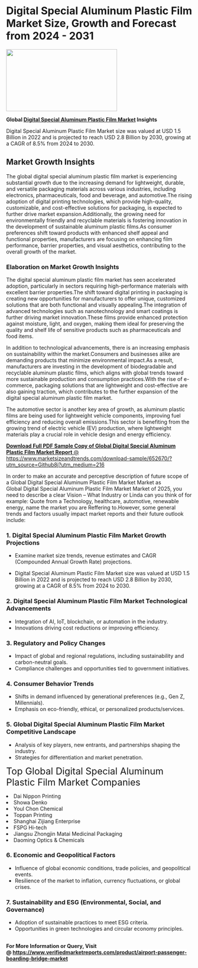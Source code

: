 <H1>Digital Special Aluminum Plastic Film Market Size, Growth and Forecast from 2024 - 2031</H1><img class="aligncenter size-medium wp-image-584254" src="https://thirdeyenews.in/wp-content/uploads/2024/09/Global-Market-Research-300x168.jpeg" alt="" width="300" height="168" /><p><strong>Global&nbsp;<a href="https://www.marketsizeandtrends.com/download-sample/652670/?utm_source=Github8j?utm_medium=216">Digital Special Aluminum Plastic Film Market</a> Insights</strong></p><p>Digital Special Aluminum Plastic Film Market size was valued at USD 1.5 Billion in 2022 and is projected to reach USD 2.8 Billion by 2030, growing at a CAGR of 8.5% from 2024 to 2030.</p><p><h2>Market Growth Insights</h2> <p>The global digital special aluminum plastic film market is experiencing substantial growth due to the increasing demand for lightweight, durable, and versatile packaging materials across various industries, including electronics, pharmaceuticals, food and beverage, and automotive.The rising adoption of digital printing technologies, which provide high-quality, customizable, and cost-effective solutions for packaging, is expected to further drive market expansion.Additionally, the growing need for environmentally friendly and recyclable materials is fostering innovation in the development of sustainable aluminum plastic films.As consumer preferences shift toward products with enhanced shelf appeal and functional properties, manufacturers are focusing on enhancing film performance, barrier properties, and visual aesthetics, contributing to the overall growth of the market.</p> <p><a href="#"></a></p> <h3>Elaboration on Market Growth Insights</h3> <p>The digital special aluminum plastic film market has seen accelerated adoption, particularly in sectors requiring high-performance materials with excellent barrier properties.The shift toward digital printing in packaging is creating new opportunities for manufacturers to offer unique, customized solutions that are both functional and visually appealing.The integration of advanced technologies such as nanotechnology and smart coatings is further driving market innovation.These films provide enhanced protection against moisture, light, and oxygen, making them ideal for preserving the quality and shelf life of sensitive products such as pharmaceuticals and food items.</p> <p>In addition to technological advancements, there is an increasing emphasis on sustainability within the market.Consumers and businesses alike are demanding products that minimize environmental impact.As a result, manufacturers are investing in the development of biodegradable and recyclable aluminum plastic films, which aligns with global trends toward more sustainable production and consumption practices.With the rise of e-commerce, packaging solutions that are lightweight and cost-effective are also gaining traction, which contributes to the further expansion of the digital special aluminum plastic film market.</p> <p>The automotive sector is another key area of growth, as aluminum plastic films are being used for lightweight vehicle components, improving fuel efficiency and reducing overall emissions.This sector is benefiting from the growing trend of electric vehicle (EV) production, where lightweight materials play a crucial role in vehicle design and energy efficiency.</p> <p><a href="#"></p><p><span class=""><strong>Download Full PDF Sample Copy of Global Digital Special Aluminum Plastic Film Market Report</strong> @ <a href="https://www.marketsizeandtrends.com/download-sample/652670/?utm_source=Github8j?utm_medium=216" target="_blank">https://www.marketsizeandtrends.com/download-sample/652670/?utm_source=Github8j?utm_medium=216</a></span></p><p>In order to make an accurate and perceptive description of future scope of a Global&nbsp;Digital Special Aluminum Plastic Film Market Market as Global&nbsp;Digital Special Aluminum Plastic Film Market Market of 2025, you need to describe a clear Vision &ndash; What Industry or Linda can you think of for example: Quote from a Technology, healthcare, automotive, renewable energy, name the market you are Reffering to.However, some general trends and factors usually impact market reports and their future outlook include:</p><h3>1.&nbsp;<strong>Digital Special Aluminum Plastic Film Market Growth Projections</strong></h3><ul><li>Examine market size trends, revenue estimates and CAGR (Compounded Annual Growth Rate) projections.</li><li><p>Digital Special Aluminum Plastic Film Market size was valued at USD 1.5 Billion in 2022 and is projected to reach USD 2.8 Billion by 2030, growing at a CAGR of 8.5% from 2024 to 2030.</p></li></ul><h3>2.&nbsp;<strong>Digital Special Aluminum Plastic Film Market Technological Advancements</strong></h3><ul><li>Integration of AI, IoT, blockchain, or automation in the industry.</li><li>Innovations driving cost reductions or improving efficiency.</li></ul><h3>3.&nbsp;<strong>Regulatory and Policy Changes</strong></h3><ul><li>Impact of global and regional regulations, including sustainability and carbon-neutral goals.</li><li>Compliance challenges and opportunities tied to government initiatives.</li></ul><h3>4.&nbsp;<strong>Consumer Behavior Trends</strong></h3><ul><li>Shifts in demand influenced by generational preferences (e.g., Gen Z, Millennials).</li><li>Emphasis on eco-friendly, ethical, or personalized products/services.</li></ul><h3>5.&nbsp;<strong>Global Digital Special Aluminum Plastic Film Market Competitive Landscape</strong></h3><ul><li>Analysis of key players, new entrants, and partnerships shaping the industry.</li><li>Strategies for differentiation and market penetration.</li></ul><p data-pm-slice="1 1 []"><span style="color: inherit; font-family: inherit; font-size: 25px;">Top Global Digital Special Aluminum Plastic Film Market Companies</span></p><div class="" data-test-id=""><p><li>Dai Nippon Printing</li><li> Showa Denko</li><li> Youl Chon Chemical</li><li> Toppan Printing</li><li> Shanghai Zijiang Enterprise</li><li> FSPG Hi-tech</li><li> Jiangsu Zhongjin Matai Medicinal Packaging</li><li> Daoming Optics & Chemicals</li></p></div><h3>6.&nbsp;<strong>Economic and Geopolitical Factors</strong></h3><ul><li>Influence of global economic conditions, trade policies, and geopolitical events.</li><li>Resilience of the market to inflation, currency fluctuations, or global crises.</li></ul><h3>7.&nbsp;<strong>Sustainability and ESG (Environmental, Social, and Governance)</strong></h3><ul><li>Adoption of sustainable practices to meet ESG criteria.</li><li>Opportunities in green technologies and circular economy principles.</li></ul><h2><strong style="font-size: 14px;">For More Information or Query, Visit @&nbsp;</strong><a style="background-color: #ffffff; font-size: 14px;" href="https://www.marketsizeandtrends.com/report/digital-special-aluminum-plastic-film-market/" target="_blank">https://www.verifiedmarketreports.com/product/airport-passenger-boarding-bridge-market</a></h2>